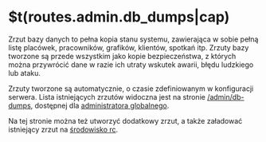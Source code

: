 # $t(routes.admin.db_dumps|cap)

Zrzut bazy danych to pełna kopia stanu systemu, zawierająca w sobie pełną listę placówek, pracowników,
grafików, klientów, spotkań itp. Zrzuty bazy tworzone są przede wszystkim jako kopie bezpieczeństwa,
z których można przywrócić dane w razie ich utraty wskutek awarii, błędu ludzkiego lub ataku.

Zrzuty tworzone są automatycznie, o czasie zdefiniowanym w konfiguracji serwera. Lista istniejących zrzutów
widoczna jest na stronie [/admin/db-dumps](/admin/db-dumps), dostępnej dla
[administratora globalnego](staff-roles#global-admin-role).

Na tej stronie można też utworzyć dodatkowy zrzut, a także załadować istniejący zrzut na
[środowisko rc](rc-environment).
